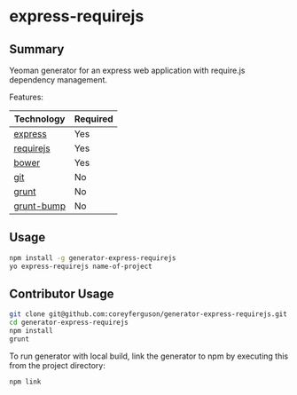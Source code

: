 
# express-requirejs

## Summary

Yeoman generator for an express web application with require.js dependency management.

Features:

Technology                                            | Required
------------------------------------------------      | --------
[express](https://github.com/strongloop/express)      | Yes
[requirejs](http://requirejs.org)                     | Yes
[bower](http://bower.io)                              | Yes
[git](https://git-scm.com)                            | No
[grunt](http://gruntjs.com/)                          | No
[grunt-bump](https://github.com/vojtajina/grunt-bump) | No

## Usage

```bash
npm install -g generator-express-requirejs
yo express-requirejs name-of-project
```

## Contributor Usage

```bash
git clone git@github.com:coreyferguson/generator-express-requirejs.git
cd generator-express-requirejs
npm install
grunt
```

To run generator with local build, link the generator to npm by executing this from the project directory: 

```bash
npm link
```
